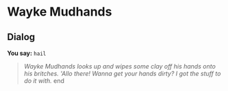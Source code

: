 # Wayke Mudhands
## Dialog

**You say:** `hail`



>*Wayke Mudhands looks up and wipes some clay off his hands onto his britches.  'Allo there! Wanna get your hands dirty? I got the stuff to do it with.*
end
